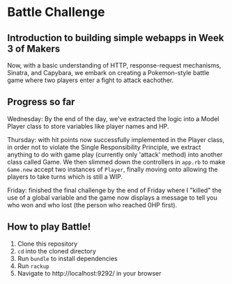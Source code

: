 # Battle Challenge

## Introduction to building simple webapps in Week 3 of Makers

Now, with a basic understanding of HTTP, response-request mechanisms, Sinatra, and Capybara, we embark on creating a Pokemon-style battle game where two players enter a fight to attack eachother. 

## Progress so far

Wednesday: By the end of the day, we've extracted the logic into a Model Player class to store variables like player names and HP. 

Thursday: with hit points now successfully implemented in the Player class, in order not to violate the Single Responsibility Principle, we extract anything to do with game play (currently only 'attack' method) into another class called Game. We then slimmed down the controllers in `app.rb` to make `Game.new` accept two instances of `Player`, finally moving onto allowing the players to take turns which is still a WIP. 

Friday: finished the final challenge by the end of Friday where I "killed" the use of a global variable and the game now displays a message to tell you who won and who lost (the person who reached 0HP first).

## How to play Battle!

1. Clone this repository
2. `cd` into the cloned directory
3. Run `bundle` to install dependencies
4. Run `rackup`
5. Navigate to http://localhost:9292/ in your browser
